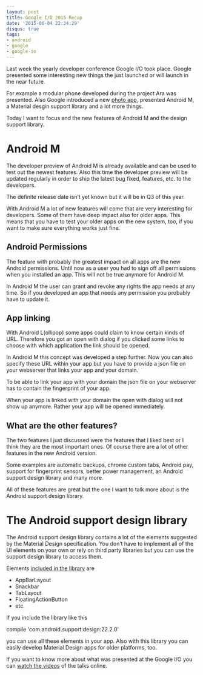 ```yaml
---
layout: post
title: Google I/O 2015 Recap
date: '2015-06-04 22:34:29'
disqus: true
tags:
- android
- google
- google-io
---
```



Last week the yearly developer conference Google I/O took place. Google presented some interesting new things the just launched or will launch in the near future.

For example a modular phone developed during the project Ara was presented. Also Google introduced a new [photo app](https://photos.google.com/), presented Android M, a Material desgin support library and a lot more things.

Today I want to focus and the new features of Android M and the design support library.


# Android M

The developer preview of Android M is already available and can be used to test out the newest features. Also this time the developer preview will be updated regularly in order to ship the latest bug fixed, features, etc. to the developers.

The definite release date isn’t yet known but it will be in Q3 of this year.

With Android M a lot of new features will come that are very interesting for developers. Some of them have deep impact also for older apps. This means that you have to test your older apps on the new system, too, if you want to make sure everything works just fine.


## Android Permissions

The feature with probably the greatest impact on all apps are the new Android permissions. Until now as a user you had to sign off all permissions when you installed an app. This will not be true anymore for Android M.

In Android M the user can grant and revoke any rights the app needs at any time. So if you developed an app that needs any permission you probably have to update it.


## App linking

With Android L(ollipop) some apps could claim to know certain kinds of URL. Therefore you got an open with dialog if you clicked some links to choose with which application the link should be opened.

In Android M this concept was developed a step further. Now you can also specify these URL within your app but you have to provide a json file on your webserver that links your app and your domain.

To be able to link your app with your domain the json file on your webserver has to contain the fingerprint of your app.

When your app is linked with your domain the open with dialog will not show up anymore. Rather your app will be opened immediately.


## What are the other features?

The two features I just discussed were the features that I liked best or I think they are the most important ones. Of course there are a lot of other features in the new Android version.

Some examples are automatic backups, chrome custom tabs, Android pay, support for fingerprint sensors, better power management, an Android support design library and many more.

All of these features are great but the one I want to talk more about is the Android support design library.


# The Android support design library

The Android support design library contains a lot of the elements suggested by the Material Design specification. You don’t have to implement all of the UI elements on your own or rely on third party libraries but you can use the support design library to access them.

Elements [included in the library](http://developer.android.com/reference/android/support/design/widget/package-summary.html) are

- AppBarLayout
- Snackbar
- TabLayout
- FloatingActionButton
- etc.

If you include the library like this

compile 'com.android.support:design:22.2.0'

you can use all these elements in your app. Also with this library you can easily develop Material Design apps for older platforms, too.

If you want to know more about what was presented at the Google I/O you can [watch the videos](https://events.google.com/io2015/) of the talks online.

